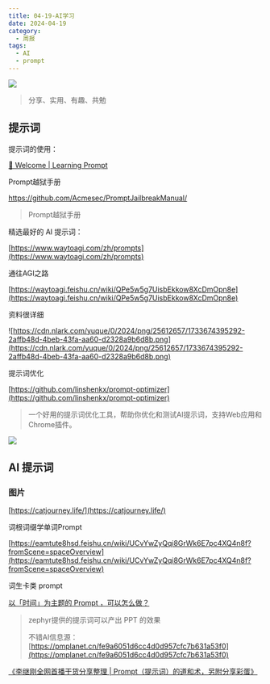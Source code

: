 ```yaml
---
title: 04-19-AI学习
date: 2024-04-19
category:
  - 周报
tags:
  - AI
  - prompt
---
```

![](https://img.nnxx.me/file/5a500390f31add8c94c98.jpg)

> 分享、实用、有趣、共勉



## 提示词

提示词的使用：

[👋 Welcome | Learning Prompt](https://learningprompt.wiki/docs)


Prompt越狱手册

https://github.com/Acmesec/PromptJailbreakManual/

> Prompt越狱手册



精选最好的 AI 提示词：

[https://www.waytoagi.com/zh/prompts](https://www.waytoagi.com/zh/prompts)


通往AGI之路

[https://waytoagi.feishu.cn/wiki/QPe5w5g7UisbEkkow8XcDmOpn8e](https://waytoagi.feishu.cn/wiki/QPe5w5g7UisbEkkow8XcDmOpn8e)

资料很详细

![https://cdn.nlark.com/yuque/0/2024/png/25612657/1733674395292-2affb48d-4beb-43fa-aa60-d2328a9b6d8b.png](https://cdn.nlark.com/yuque/0/2024/png/25612657/1733674395292-2affb48d-4beb-43fa-aa60-d2328a9b6d8b.png)



提示词优化

[https://github.com/linshenkx/prompt-optimizer](https://github.com/linshenkx/prompt-optimizer)
>一个好用的提示词优化工具，帮助你优化和测试AI提示词，支持Web应用和Chrome插件。

![](https://github.com/linshenkx/prompt-optimizer/raw/master/images/main.png)





## AI 提示词

### 图片

[https://catjourney.life/](https://catjourney.life/)



词根词缀学单词Prompt

[https://eamtute8hsd.feishu.cn/wiki/UCvYwZyQqi8GrWk6E7pc4XQ4n8f?fromScene=spaceOverview](https://eamtute8hsd.feishu.cn/wiki/UCvYwZyQqi8GrWk6E7pc4XQ4n8f?fromScene=spaceOverview)




词生卡类 prompt

[以「时间」为主题的 Prompt ，可以怎么做？](https://mp.weixin.qq.com/s/BOMOQVGQ5hvd8dDaKwb18A)
>zephyr提供的提示词可以产出 PPT 的效果
>
>不错AI信息源：[https://pmplanet.cn/fe9a6051d6cc4d0d957cfc7b631a53f0](https://pmplanet.cn/fe9a6051d6cc4d0d957cfc7b631a53f0)
>


[《李继刚全网首播干货分享整理 | Prompt（提示词）的道和术，另附分享彩蛋》](https://mp.weixin.qq.com/s/070zb9RWq1TVlBkKt7usgw)












